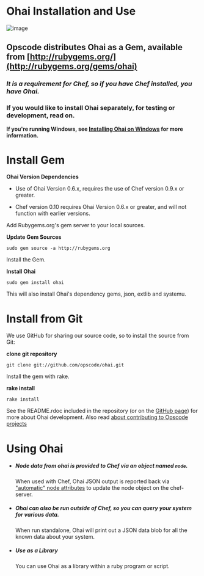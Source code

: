 Ohai Installation and Use
=========================

  

![image](../attachments/2457791/20840688.jpg)

  

Opscode distributes Ohai as a Gem, available from [http://rubygems.org/](http://rubygems.org/gems/ohai)
-------------------------------------------------------------------------------------------------------

### *It is a requirement for Chef, so if you have Chef installed, you have Ohai.*

### If you would like to install Ohai separately, for testing or development, read on.

**If you're running Windows, see [Installing Ohai on
Windows](Installing%20Ohai%20on%20Windows.html "Installing Ohai on Windows")
for more information.**   

Install Gem
===========

**Ohai Version Dependencies**

-   Use of Ohai Version 0.6.x, requires the use of Chef version 0.9.x or
    greater.

-   Chef version 0.10 requires Ohai Version 0.6.x or greater, and will
    not function with earlier versions.

Add Rubygems.org's gem server to your local sources.

**Update Gem Sources**

    sudo gem source -a http://rubygems.org

Install the Gem.

**Install Ohai**

    sudo gem install ohai

This will also install Ohai's dependency gems, json, extlib and systemu.

Install from Git
================

We use GitHub for sharing our source code, so to install the source from
Git:

**clone git repository**

    git clone git://github.com/opscode/ohai.git

Install the gem with rake.

**rake install**

    rake install

See the README.rdoc included in the repository (or on the [GitHub
page](http://github.com/opscode/ohai/tree/master)) for more about Ohai
development. Also read [about contributing to Opscode
projects](How%20to%20Contribute.html "How to Contribute")

Using Ohai
==========

-   ##### Node data from ohai is provided to Chef via an object named `node`.

    When used with Chef, Ohai JSON output is reported back via
    ["automatic" node
    attributes](Automatic%20Attributes.html "Automatic Attributes") to
    update the node object on the chef-server.

-   ##### Ohai can also be run outside of Chef, so you can query your system for various data.

    When run standalone, Ohai will print out a JSON data blob for all
    the known data about your system.

-   ##### Use as a Library

    You can use Ohai as a library within a ruby program or script.   
      
      
      

  
